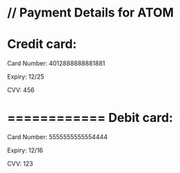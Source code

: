 // Payment Details for ATOM
============
Credit card:
============
Card Number:
4012888888881881

Expiry:
12/25

CVV:
456

============
Debit card:
============
Card Number:
5555555555554444

Expiry:
12/16

CVV:
123
